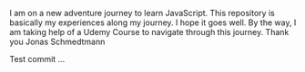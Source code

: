 I am on a new adventure journey to learn JavaScript. This repository is basically my experiences along my journey. I hope it goes well. 
By the way, I am taking help of a Udemy Course to navigate through this journey.
Thank you Jonas Schmedtmann

Test commit ...

